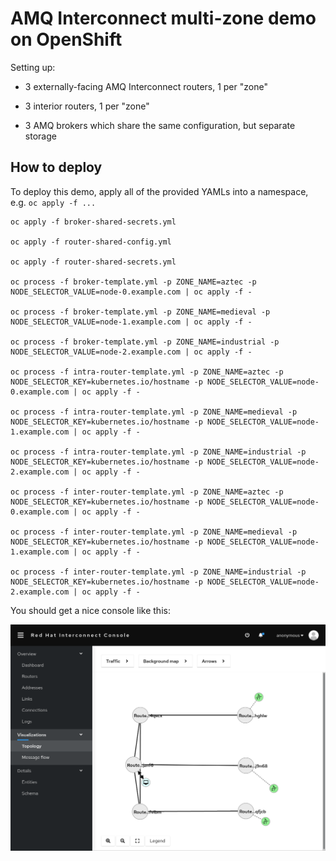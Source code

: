 # AMQ Interconnect multi-zone demo on OpenShift

Setting up:

- 3 externally-facing AMQ Interconnect routers, 1 per "zone"

- 3 interior routers, 1 per "zone"

- 3 AMQ brokers which share the same configuration, but separate storage

## How to deploy

To deploy this demo, apply all of the provided YAMLs into a namespace, e.g. `oc apply -f ...`

```
oc apply -f broker-shared-secrets.yml

oc apply -f router-shared-config.yml

oc apply -f router-shared-secrets.yml

oc process -f broker-template.yml -p ZONE_NAME=aztec -p NODE_SELECTOR_VALUE=node-0.example.com | oc apply -f -

oc process -f broker-template.yml -p ZONE_NAME=medieval -p NODE_SELECTOR_VALUE=node-1.example.com | oc apply -f -

oc process -f broker-template.yml -p ZONE_NAME=industrial -p NODE_SELECTOR_VALUE=node-2.example.com | oc apply -f -

oc process -f intra-router-template.yml -p ZONE_NAME=aztec -p NODE_SELECTOR_KEY=kubernetes.io/hostname -p NODE_SELECTOR_VALUE=node-0.example.com | oc apply -f -

oc process -f intra-router-template.yml -p ZONE_NAME=medieval -p NODE_SELECTOR_KEY=kubernetes.io/hostname -p NODE_SELECTOR_VALUE=node-1.example.com | oc apply -f -

oc process -f intra-router-template.yml -p ZONE_NAME=industrial -p NODE_SELECTOR_KEY=kubernetes.io/hostname -p NODE_SELECTOR_VALUE=node-2.example.com | oc apply -f -

oc process -f inter-router-template.yml -p ZONE_NAME=aztec -p NODE_SELECTOR_KEY=kubernetes.io/hostname -p NODE_SELECTOR_VALUE=node-0.example.com | oc apply -f -

oc process -f inter-router-template.yml -p ZONE_NAME=medieval -p NODE_SELECTOR_KEY=kubernetes.io/hostname -p NODE_SELECTOR_VALUE=node-1.example.com | oc apply -f -

oc process -f inter-router-template.yml -p ZONE_NAME=industrial -p NODE_SELECTOR_KEY=kubernetes.io/hostname -p NODE_SELECTOR_VALUE=node-2.example.com | oc apply -f -
```

You should get a nice console like this:

![](irconsole.png)
